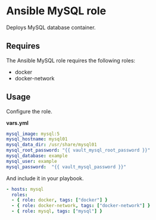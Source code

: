 # Ansible MySQL role

Deploys MySQL database container.

## Requires

The Ansible MySQL role requires the following roles:

* docker
* docker-network

## Usage

Configure the role.

**vars.yml**

```yml
mysql_image: mysql:5
mysql_hostname: mysql01
mysql_data_dir: /usr/share/mysql01
mysql_root_password: "{{ vault_mysql_root_password }}"
mysql_database: example
mysql_user: example
mysql_password:  "{{ vault_mysql_password }}"
````

And include it in your playbook.

```yml
- hosts: mysql
  roles:
  - { role: docker, tags: ["docker"] }
  - { role: docker-network, tags: ["docker-network"] }
  - { role: mysql, tags: ["mysql"] }
```